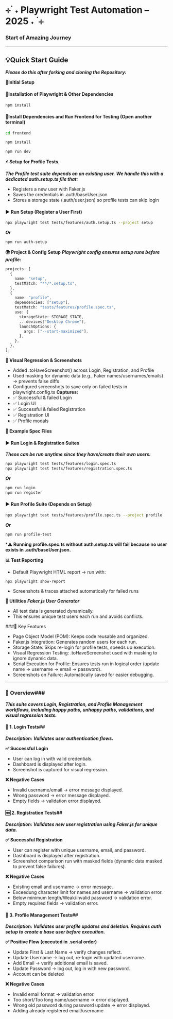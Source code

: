 
# ⊹ ࣪ ˖ Playwright Test Automation – 2025 ˖ ࣪ ⊹
### Start of Amazing Journey

---

## 💡Quick Start Guide
***Please do this after forking and cloning the Repository:***

**📜Initial Setup**
#### 📜Installation of Playwright & Other Dependencies

```bash
npm install
```

#### 📜Install Dependencies and Run Frontend for Testing (Open another terminal)

```bash
cd frontend

npm install

npm run dev
```

**⚡ Setup for Profile Tests**

***The Profile test suite depends on an existing user.***
***We handle this with a dedicated auth.setup.ts file that:***
- Registers a new user with Faker.js
- Saves the credentials in .auth/baseUser.json
- Stores a storage state (.auth/user.json) so profile tests can skip login

#### ▶ Run Setup (Register a User First)
```bash
npx playwright test tests/features/auth.setup.ts --project setup
```
***Or***
```bash
npm run auth-setup
```

**🌍 Project & Config Setup**
***Playwright config ensures setup runs before profile:***
```ts
projects: [
  {
    name: "setup",
    testMatch: "**/*.setup.ts",
  },
  {
    name: "profile",
    dependencies: ["setup"],
    testMatch: "tests/features/profile.spec.ts",
    use: {
      storageState: STORAGE_STATE,
      ...devices["Desktop Chrome"],
      launchOptions: {
        args: ["--start-maximized"],
      },
    },
  },
];
```

**📸 Visual Regression & Screenshots**
- Added .toHaveScreenshot() across Login, Registration, and Profile
- Used masking for dynamic data (e.g., Faker names/usernames/emails) → prevents false diffs
- Configured screenshots to save only on failed tests in playwright.config.ts
**Captures:**
 - ✅ Successful & failed Login
 - ✅ Login UI
 - ✅ Successful & failed Registration
 - ✅ Registration UI
 - ✅ Profile modals

**🧪 Example Spec Files**
#### ▶ Run Login & Registration Suites
***These can be run anytime since they have/create their own users:***
```bash
npx playwright test tests/features/login.spec.ts
npx playwright test tests/features/registration.spec.ts
```
***Or***
```bash
npm run login
npm run register
```

#### ▶ Run Profile Suite (Depends on Setup)
```bash
npx playwright test tests/features/profile.spec.ts --project profile
```
***Or***
```bash
npm run profile-test
```
***⚠️ Running profile.spec.ts without auth.setup.ts will fail because no user exists in .auth/baseUser.json.**

**📊 Test Reporting**
- Default Playwright HTML report → run with:
```bash
npx playwright show-report
```
- Screenshots & traces attached automatically for failed runs

**🔧 Utilities**
***Faker.js User Generator***
- All test data is generated dynamically.
- This ensures unique test users each run and avoids conflicts.

###🔑 Key Features
- Page Object Model (POM): Keeps code reusable and organized.
- Faker.js Integration: Generates random users for each run.
- Storage State: Skips re-login for profile tests, speeds up execution.
- Visual Regression Testing: .toHaveScreenshot used with masking to ignore dynamic data.
- Serial Execution for Profile: Ensures tests run in logical order (update name → username → email → password).
- Screenshots on Failure: Automatically saved for easier debugging.

---

### 📄 Overview###
***This suite covers Login, Registration, and Profile Management workflows, including happy paths, unhappy paths, validations, and visual regression tests.***

#### 🔐 1. Login Tests##
***Description: Validates user authentication flows.***

**✅ Successful Login**
- User can log in with valid credentials.
- Dashboard is displayed after login.
- Screenshot is captured for visual regression.

**❌ Negative Cases**
- Invalid username/email → error message displayed.
- Wrong password → error message displayed.
- Empty fields → validation error displayed.

#### 🆕 2. Registration Tests##
***Description: Validates new user registration using Faker.js for unique data.***

**✅ Successful Registration**
- User can register with unique username, email, and password.
- Dashboard is displayed after registration.
- Screenshot comparison run with masked fields (dynamic data masked to prevent false failures).

**❌ Negative Cases**
- Existing email and username → error message.
- Exceedung character limit for names and username → validation error.
- Below minimum length/Weak/invalid password → validation error.
- Empty required fields → validation error.

#### 👤 3. Profile Management Tests##
***Description: Validates user profile updates and deletion. Requires auth setup to create a base user before execution.***

**✅ Positive Flow (executed in .serial order)**
- Update First & Last Name → verify changes reflect.
- Update Username → log out, re-login with updated username.
- Add Email → verify additional email is saved.
- Update Password → log out, log in with new password.
- Account can be deleted

**❌ Negative Cases**
- Invalid email format → validation error.
- Too short/Too long name/username → error displayed.
- Wrong old password during password update → error displayed.
- Adding already registered email/username

